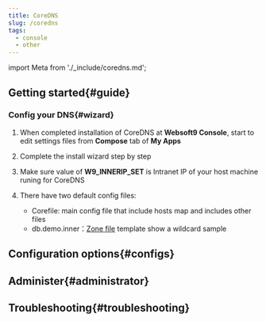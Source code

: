```yaml
---
title: CoreDNS
slug: /coredns
tags:
  - console
  - other
---
```


import Meta from './_include/coredns.md';

<Meta name="meta" />

## Getting started{#guide}

### Config your DNS{#wizard}

1. When completed installation of CoreDNS at **Websoft9 Console**, start to edit settings files from **Compose** tab of **My Apps**  

2. Complete the install wizard step by step

3. Make sure value of **W9_INNERIP_SET** is Intranet IP of your host machine runing for CoreDNS

4. There have two default config files:

   - Corefile: main config file that include hosts map and includes other files
   - db.demo.inner：[Zone file](https://coredns.io/plugins/file/) template show a wildcard sample

## Configuration options{#configs}

## Administer{#administrator}

## Troubleshooting{#troubleshooting}